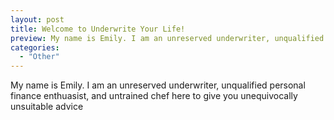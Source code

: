 ```yaml
---
layout: post
title: Welcome to Underwrite Your Life!
preview: My name is Emily. I am an unreserved underwriter, unqualified personal finance enthuasist, and untrained chef here to give you unequivocally unsuitable advice
categories:
  - "Other"
---
```


My name is Emily. I am an unreserved underwriter, unqualified personal finance enthuasist, and untrained chef here to give you unequivocally unsuitable advice

<!-- insert a photo here ![_config.yml]({{ site.baseurl }}/images/config.png) -->

<!--
This is the formatting for links:
[Jekyll Now repository](https://github.com/barryclark/jekyll-now) -->
